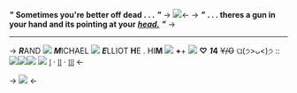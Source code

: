 ***"*** **Sometimes you're better off dead . . .** ***"***
-> ![](https://cdn.discordapp.com/attachments/995931316149309523/1114666056003366922/Untitled587_20230603162450.png)<-
-> ***"*** **. . . theres a gun in your hand and its pointing at your** ***[head.](https://open.spotify.com/track/4koGF4vd2AV8pF7R3TVBVq?si=06858b5541d046ef)*** ***"*** ->
***

-> ***R***AND ![](https://pixel.crd.co/assets/images/gallery01/af5dfa9a.gif?v=ee6d040c) ***M***ICHAEL ![](https://pix.crd.co/assets/images/gallery01/a820e547_original.gif?v=f35506b1) ***E***LLIOT
**H**E . HI**M** ![](https://maguro.carrd.co/assets/images/gallery08/43688036_original.gif?v=50a2d75d) **+**+
![](https://i.imgur.com/B1WKA4K.gif) **♡** ***1*****4** ~~Y/O~~
ଘ(੭>ᴗ<)੭ :: ![](https://i.postimg.cc/zBXHnMdZ/ocean-gay-flag-20px-7-stripes.png)![](https://i.postimg.cc/9MtPksPf/agender-7-stripes-20.png)![](https://i.postimg.cc/hG2Vg52w/transmasculine-7-stripes-20-px.png) ![](https://pix.crd.co/assets/images/gallery01/6aa6109a_original.gif?v=f35506b1)
[𝔩](https://rentry.co/littlefarter3000) · [𝔩𝔩](https://littlefarter3000.carrd.co/#) · [𝔩𝔩𝔩](https://rentry.co/randsurlhoard) <-

-> ![](https://pixel.crd.co/assets/images/gallery05/f9fecf0f.png?v=ee6d040c) <-